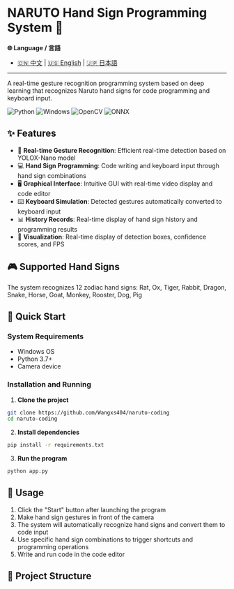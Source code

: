 # NARUTO Hand Sign Programming System 🥷

<!-- Language Switch -->
**🌐 Language / 言語**
- [🇨🇳 中文](README.md) | [🇺🇸 English](README_EN.md) | [🇯🇵 日本語](README_JP.md)

---

A real-time gesture recognition programming system based on deep learning that recognizes Naruto hand signs for code programming and keyboard input.

![Python](https://img.shields.io/badge/Python-3.7+-blue.svg)
![Windows](https://img.shields.io/badge/Platform-Windows-blue.svg)
![OpenCV](https://img.shields.io/badge/OpenCV-4.0+-green.svg)
![ONNX](https://img.shields.io/badge/ONNX-Runtime-orange.svg)

## ✨ Features

- 🎯 **Real-time Gesture Recognition**: Efficient real-time detection based on YOLOX-Nano model
- 💻 **Hand Sign Programming**: Code writing and keyboard input through hand sign combinations
- 🖥️ **Graphical Interface**: Intuitive GUI with real-time video display and code editor
- ⌨️ **Keyboard Simulation**: Detected gestures automatically converted to keyboard input
- 📊 **History Records**: Real-time display of hand sign history and programming results
- 🎨 **Visualization**: Real-time display of detection boxes, confidence scores, and FPS

## 🎮 Supported Hand Signs

The system recognizes 12 zodiac hand signs: Rat, Ox, Tiger, Rabbit, Dragon, Snake, Horse, Goat, Monkey, Rooster, Dog, Pig

## 🚀 Quick Start

### System Requirements

- Windows OS
- Python 3.7+
- Camera device

### Installation and Running

1. **Clone the project**
```bash
git clone https://github.com/Wangxs404/naruto-coding
cd naruto-coding
```

2. **Install dependencies**
```bash
pip install -r requirements.txt
```

3. **Run the program**
```bash
python app.py
```

## 🎯 Usage

1. Click the "Start" button after launching the program
2. Make hand sign gestures in front of the camera
3. The system will automatically recognize hand signs and convert them to code input
4. Use specific hand sign combinations to trigger shortcuts and programming operations
5. Write and run code in the code editor

## 📁 Project Structure